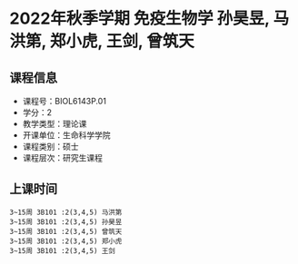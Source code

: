 # 2022年秋季学期 免疫生物学 孙昊昱, 马洪第, 郑小虎, 王剑, 曾筑天






## 课程信息

- 课程号：BIOL6143P.01
- 学分：2
- 教学类型：理论课
- 开课单位：生命科学学院
- 课程类别：硕士
- 课程层次：研究生课程

## 上课时间

```
3~15周 3B101 :2(3,4,5) 马洪第
3~15周 3B101 :2(3,4,5) 孙昊昱
3~15周 3B101 :2(3,4,5) 曾筑天
3~15周 3B101 :2(3,4,5) 郑小虎
3~15周 3B101 :2(3,4,5) 王剑
```

